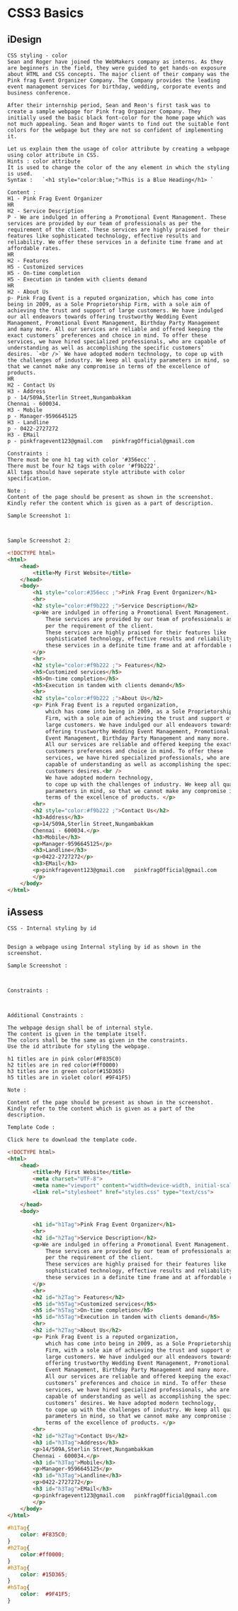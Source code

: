 # CSS3 Basics
## iDesign

    CSS styling - color
    Sean and Roger have joined the WebMakers company as interns. As they are beginners in the field, they were guided to get hands-on exposure about HTML and CSS concepts. The major client of their company was the Pink frag Event Organizer Company. The Company provides the leading event management services for birthday, wedding, corporate events and business conference.

    After their internship period, Sean and Reon's first task was to create a sample webpage for Pink frag Organizer Company. They initially used the basic black font-color for the home page which was not much appealing. Sean and Roger wants to find out the suitable font colors for the webpage but they are not so confident of implementing it.

    Let us explain them the usage of color attribute by creating a webpage using color attribute in CSS.
    Hints : color attribute 
    It is used to change the color of the any element in which the styling is used. 
    Syntax :   `<h1 style="color:blue;">This is a Blue Heading</h1> `

    Content :
    H1 - Pink Frag Event Organizer
    HR
    H2 - Service Description
    P - We are indulged in offering a Promotional Event Management. These services are provided by our team of professionals as per the requirement of the client. These services are highly praised for their features like sophisticated technology, effective results and reliability. We offer these services in a definite time frame and at affordable rates.
    HR
    H2 - Features
    H5 - Customized services
    H5 - On-time completion
    H5 - Execution in tandem with clients demand
    HR
    H2 - About Us
    p- Pink Frag Event is a reputed organization, which has come into being in 2009, as a Sole Proprietorship Firm, with a sole aim of achieving the trust and support of large customers. We have indulged our all endeavors towards offering trustworthy Wedding Event Management, Promotional Event Management, Birthday Party Management and many more. All our services are reliable and offered keeping the exact customers’ preferences and choice in mind. To offer these services, we have hired specialized professionals, who are capable of understanding as well as accomplishing the specific customers’ desires. `<br />` We have adopted modern technology, to cope up with the challenges of industry. We keep all quality parameters in mind, so that we cannot make any compromise in terms of the excellence of products.
    HR
    H2 - Contact Us
    H3 - Address
    p - 14/509A,Sterlin Street,Nungambakkam
    Chennai - 600034.
    H3 - Mobile
    p - Manager-9596645125
    H3 - Landline
    p - 0422-2727272
    H3 - EMail
    p - pinkfragevent123@gmail.com   pinkfragOfficial@gmail.com

    Constraints :
    There must be one h1 tag with color '#356ecc' .
    There must be four h2 tags with color '#f9b222'.
    All tags should have seperate style attribute with color specification.

    Note :
    Content of the page should be present as shown in the screenshot.
    Kindly refer the content which is given as a part of description.

    Sample Screenshot 1:



    Sample Screenshot 2:

```html title="index.html"
<!DOCTYPE html>
<html>
    <head>
        <title>My First Website</title>
    </head>
    <body>
        <h1 style="color:#356ecc ;">Pink Frag Event Organizer</h1>
        <hr>
        <h2 style="color:#f9b222 ;">Service Description</h2>
        <p>We are indulged in offering a Promotional Event Management. 
            These services are provided by our team of professionals as 
            per the requirement of the client. 
            These services are highly praised for their features like 
            sophisticated technology, effective results and reliability. We offer 
            these services in a definite time frame and at affordable rates.
        </p>
        <hr>
        <h2 style="color:#f9b222 ;"> Features</h2>
        <h5>Customized services</h5>
        <h5>On-time completion</h5>
        <h5>Execution in tandem with clients demand</h5>
        <hr>
        <h2 style="color:#f9b222 ;">About Us</h2>
        <p> Pink Frag Event is a reputed organization, 
            which has come into being in 2009, as a Sole Proprietorship
            Firm, with a sole aim of achieving the trust and support of 
            large customers. We have indulged our all endeavors towards 
            offering trustworthy Wedding Event Management, Promotional
            Event Management, Birthday Party Management and many more. 
            All our services are reliable and offered keeping the exact 
            customers preferences and choice in mind. To offer these 
            services, we have hired specialized professionals, who are 
            capable of understanding as well as accomplishing the specific 
            customers desires.<br />
            We have adopted modern technology, 
            to cope up with the challenges of industry. We keep all quality 
            parameters in mind, so that we cannot make any compromise in 
            terms of the excellence of products. </p>
        <hr>
        <h2 style="color:#f9b222 ;">Contact Us</h2>
        <h3>Address</h3>
        <p>14/509A,Sterlin Street,Nungambakkam
        Chennai - 600034.</p>
        <h3>Mobile</h3>
        <p>Manager-9596645125</p>
        <h3>Landline</h3>
        <p>0422-2727272</p>
        <h3>EMail</h3>
        <p>pinkfragevent123@gmail.com   pinkfragOfficial@gmail.com
        </p>
    </body>
</html>

```
## iAssess
    CSS - Internal styling by id


    Design a webpage using Internal styling by id as shown in the screenshot.

    Sample Screenshot :



    Constraints :



    Additional Constraints :

    The webpage design shall be of internal style.
    The content is given in the template itself.
    The colors shall be the same as given in the constraints.
    Use the id attribute for styling the webpage.

    h1 titles are in pink color(#F835C0)
    h2 titles are in red color(#ff0000)
    h3 titles are in green color(#15D365)
    h5 titles are in violet color( #9F41F5)

    Note :

    Content of the page should be present as shown in the screenshot.
    Kindly refer to the content which is given as a part of the description.

    Template Code :

    Click here to download the template code.

```html title="index.html"
<!DOCTYPE html>
<html>
    <head>
        <title>My First Website</title>
        <meta charset="UTF-8">
        <meta name="viewport" content="width=device-width, initial-scale=1.0">
        <link rel="stylesheet" href="styles.css" type="text/css">

    </head>
    <body>
        
        <h1 id="h1Tag">Pink Frag Event Organizer</h1>  
        <hr>
        <h2 id="h2Tag">Service Description</h2>
        <p>We are indulged in offering a Promotional Event Management. 
            These services are provided by our team of professionals as 
            per the requirement of the client. 
            These services are highly praised for their features like 
            sophisticated technology, effective results and reliability. We offer 
            these services in a definite time frame and at affordable rates.
        </p>
        <hr>
        <h2 id="h2Tag"> Features</h2>
        <h5 id="h5Tag">Customized services</h5>
        <h5 id="h5Tag">On-time completion</h5>
        <h5 id="h5Tag">Execution in tandem with clients demand</h5>
        <hr>
        <h2 id="h2Tag">About Us</h2>
        <p> Pink Frag Event is a reputed organization, 
            which has come into being in 2009, as a Sole Proprietorship
            Firm, with a sole aim of achieving the trust and support of 
            large customers. We have indulged our all endeavors towards 
            offering trustworthy Wedding Event Management, Promotional
            Event Management, Birthday Party Management and many more. 
            All our services are reliable and offered keeping the exact 
            customers’ preferences and choice in mind. To offer these 
            services, we have hired specialized professionals, who are 
            capable of understanding as well as accomplishing the specific 
            customers’ desires. We have adopted modern technology, 
            to cope up with the challenges of industry. We keep all quality 
            parameters in mind, so that we cannot make any compromise in 
            terms of the excellence of products. </p>
        <hr>
        <h2 id="h2Tag">Contact Us</h2>
        <h3 id="h3Tag">Address</h3>
        <p>14/509A,Sterlin Street,Nungambakkam
        Chennai - 600034.</p>
        <h3 id="h3Tag">Mobile</h3>
        <p>Manager-9596645125</p>
        <h3 id="h3Tag">Landline</h3>
        <p>0422-2727272</p>
        <h3 id="h3Tag">EMail</h3>
        <p>pinkfragevent123@gmail.com   pinkfragOfficial@gmail.com
        </p>
    </body>
</html>

```
```css title="styles.css"
#h1Tag{
    color: #F835C0;
}
#h2Tag{
    color:#ff0000;
}
#h3Tag{
    color: #15D365;
}
#h5Tag{
    color:  #9F41F5;
}
```